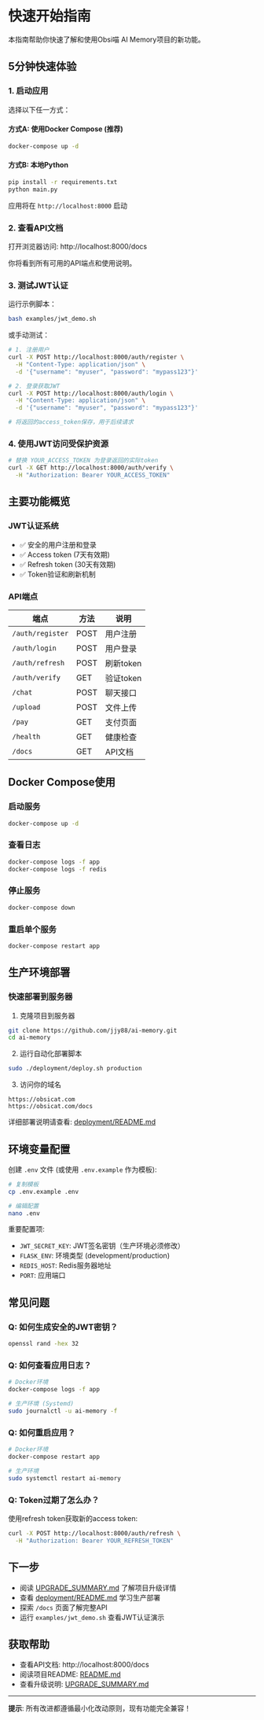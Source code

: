 # 快速开始指南

本指南帮助你快速了解和使用Obsi喵 AI Memory项目的新功能。

## 5分钟快速体验

### 1. 启动应用

选择以下任一方式：

#### 方式A: 使用Docker Compose (推荐)
```bash
docker-compose up -d
```

#### 方式B: 本地Python
```bash
pip install -r requirements.txt
python main.py
```

应用将在 `http://localhost:8000` 启动

### 2. 查看API文档

打开浏览器访问: http://localhost:8000/docs

你将看到所有可用的API端点和使用说明。

### 3. 测试JWT认证

运行示例脚本：
```bash
bash examples/jwt_demo.sh
```

或手动测试：

```bash
# 1. 注册用户
curl -X POST http://localhost:8000/auth/register \
  -H "Content-Type: application/json" \
  -d '{"username": "myuser", "password": "mypass123"}'

# 2. 登录获取JWT
curl -X POST http://localhost:8000/auth/login \
  -H "Content-Type: application/json" \
  -d '{"username": "myuser", "password": "mypass123"}'

# 将返回的access_token保存，用于后续请求
```

### 4. 使用JWT访问受保护资源

```bash
# 替换 YOUR_ACCESS_TOKEN 为登录返回的实际token
curl -X GET http://localhost:8000/auth/verify \
  -H "Authorization: Bearer YOUR_ACCESS_TOKEN"
```

## 主要功能概览

### JWT认证系统

- ✅ 安全的用户注册和登录
- ✅ Access token (7天有效期)
- ✅ Refresh token (30天有效期)
- ✅ Token验证和刷新机制

### API端点

| 端点 | 方法 | 说明 |
|------|------|------|
| `/auth/register` | POST | 用户注册 |
| `/auth/login` | POST | 用户登录 |
| `/auth/refresh` | POST | 刷新token |
| `/auth/verify` | GET | 验证token |
| `/chat` | POST | 聊天接口 |
| `/upload` | POST | 文件上传 |
| `/pay` | GET | 支付页面 |
| `/health` | GET | 健康检查 |
| `/docs` | GET | API文档 |

## Docker Compose使用

### 启动服务
```bash
docker-compose up -d
```

### 查看日志
```bash
docker-compose logs -f app
docker-compose logs -f redis
```

### 停止服务
```bash
docker-compose down
```

### 重启单个服务
```bash
docker-compose restart app
```

## 生产环境部署

### 快速部署到服务器

1. 克隆项目到服务器
```bash
git clone https://github.com/jjy88/ai-memory.git
cd ai-memory
```

2. 运行自动化部署脚本
```bash
sudo ./deployment/deploy.sh production
```

3. 访问你的域名
```
https://obsicat.com
https://obsicat.com/docs
```

详细部署说明请查看: [deployment/README.md](deployment/README.md)

## 环境变量配置

创建 `.env` 文件 (或使用 `.env.example` 作为模板):

```bash
# 复制模板
cp .env.example .env

# 编辑配置
nano .env
```

重要配置项:
- `JWT_SECRET_KEY`: JWT签名密钥（生产环境必须修改）
- `FLASK_ENV`: 环境类型 (development/production)
- `REDIS_HOST`: Redis服务器地址
- `PORT`: 应用端口

## 常见问题

### Q: 如何生成安全的JWT密钥？
```bash
openssl rand -hex 32
```

### Q: 如何查看应用日志？
```bash
# Docker环境
docker-compose logs -f app

# 生产环境 (Systemd)
sudo journalctl -u ai-memory -f
```

### Q: 如何重启应用？
```bash
# Docker环境
docker-compose restart app

# 生产环境
sudo systemctl restart ai-memory
```

### Q: Token过期了怎么办？
使用refresh token获取新的access token:
```bash
curl -X POST http://localhost:8000/auth/refresh \
  -H "Authorization: Bearer YOUR_REFRESH_TOKEN"
```

## 下一步

- 阅读 [UPGRADE_SUMMARY.md](UPGRADE_SUMMARY.md) 了解项目升级详情
- 查看 [deployment/README.md](deployment/README.md) 学习生产部署
- 探索 `/docs` 页面了解完整API
- 运行 `examples/jwt_demo.sh` 查看JWT认证演示

## 获取帮助

- 查看API文档: http://localhost:8000/docs
- 阅读项目README: [README.md](README.md)
- 查看升级说明: [UPGRADE_SUMMARY.md](UPGRADE_SUMMARY.md)

---

**提示**: 所有改进都遵循最小化改动原则，现有功能完全兼容！
